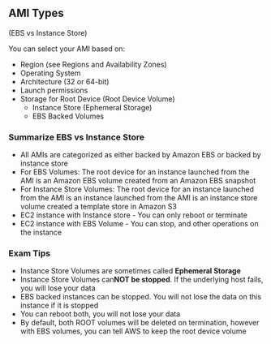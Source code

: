 ## AMI Types ##
(EBS vs Instance Store)

You can select your AMI based on:
* Region (see Regions and Availability Zones)
* Operating System
* Architecture (32 or 64-bit)
* Launch permissions
* Storage for Root Device (Root Device Volume)
  * Instance Store (Ephemeral Storage)
  * EBS Backed Volumes
  
### Summarize EBS vs Instance Store ###
* All AMIs are categorized as either backed by Amazon EBS or backed by instance store
* For EBS Volumes: The root device for an instance launched from the AMI is an Amazon EBS volume created from an Amazon EBS snapshot
* For Instance Store Volumes: The root device for an instance launched from the AMI is an instance launched from the AMI is an instance store volume created a template store in Amazon S3
* EC2 instance with Instance store - You can only reboot or terminate
* EC2 instance with EBS Volume - You can stop, and other operations on the instance

### Exam Tips ###
* Instance Store Volumes are sometimes called **Ephemeral Storage**
* Instance Store Volumes can**NOT be stopped**. If the underlying host fails, you will lose your data
* EBS backed instances can be stopped. You will not lose the data on this instance if it is stopped
* You can reboot both, you will not lose your data
* By default, both ROOT volumes will be deleted on termination, however with EBS volumes, you can tell AWS to keep the root device volume
